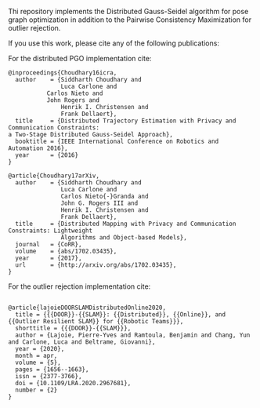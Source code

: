 Thi repository implements the Distributed Gauss-Seidel algorithm for pose graph optimization in addition to the Pairwise Consistency Maximization for outlier rejection.

If you use this work, please cite any of the following publications:

For the distributed PGO implementation cite:

```
@inproceedings{Choudhary16icra,
  author    = {Siddharth Choudhary and
               Luca Carlone and
	       Carlos Nieto and
	       John Rogers and
               Henrik I. Christensen and
               Frank Dellaert},
  title     = {Distributed Trajectory Estimation with Privacy and Communication Constraints: 
a Two-Stage Distributed Gauss-Seidel Approach},
  booktitle = {IEEE International Conference on Robotics and Automation 2016},
  year      = {2016}
}
```
```
@article{Choudhary17arXiv,
  author    = {Siddharth Choudhary and
               Luca Carlone and
               Carlos Nieto{-}Granda and
               John G. Rogers III and
               Henrik I. Christensen and
               Frank Dellaert},
  title     = {Distributed Mapping with Privacy and Communication Constraints: Lightweight
               Algorithms and Object-based Models},
  journal   = {CoRR},
  volume    = {abs/1702.03435},
  year      = {2017},
  url       = {http://arxiv.org/abs/1702.03435},
}
```

For the outlier rejection implementation cite:


```

@article{lajoieDOORSLAMDistributedOnline2020,
  title = {{{DOOR}}-{{SLAM}}: {{Distributed}}, {{Online}}, and {{Outlier Resilient SLAM}} for {{Robotic Teams}}},
  shorttitle = {{{DOOR}}-{{SLAM}}},
  author = {Lajoie, Pierre-Yves and Ramtoula, Benjamin and Chang, Yun and Carlone, Luca and Beltrame, Giovanni},
  year = {2020},
  month = apr,
  volume = {5},
  pages = {1656--1663},
  issn = {2377-3766},
  doi = {10.1109/LRA.2020.2967681},
  number = {2}
}
```